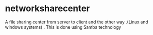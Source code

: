 # networksharecenter
A file sharing center from server to client and the other way .(Linux and windows systems) . This is done using Samba technology
